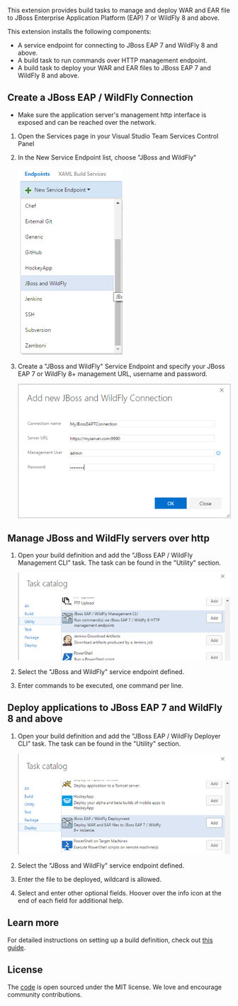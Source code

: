 This extension provides build tasks to manage and deploy WAR and EAR file to JBoss Enterprise Application Platform (EAP) 7 or WildFly 8 and above. 

This extension installs the following components:
* A service endpoint for connecting to JBoss EAP 7 and WildFly 8 and above.
* A build task to run commands over HTTP management endpoint.
* A build task to deploy your WAR and EAR files to JBoss EAP 7 and WildFly 8 and above.

## Create a JBoss EAP / WildFly Connection
* Make sure the application server's management http interface is exposed and can be reached over the network.

1. Open the Services page in your Visual Studio Team Services Control Panel
1. In the New Service Endpoint list, choose "JBoss and WildFly"

   ![WildFly/JBoss EAP Endpoint](images/AddNewConnection.png)

1. Create a "JBoss and WildFly" Service Endpoint and specify your JBoss EAP 7 or WildFly 8+ management URL, username and password.  

   ![WildFly/JBoss EAP Endpoint](images/WildFlyConnection.png)

## Manage JBoss and WildFly servers over http

1. Open your build definition and add the "JBoss EAP / WildFly Management CLI" task. The task can be found in the "Utility" section.

   ![WildFly/Mangement task](images/managementtask.png) 
  
1. Select the "JBoss and WildFly" service endpoint defined.
1. Enter commands to be executed, one command per line.

## Deploy applications to JBoss EAP 7 and WildFly 8 and above

1. Open your build definition and add the "JBoss EAP / WildFly Deployer CLI" task. The task can be found in the "Utility" section.

   ![WildFly/Deployment task](images/deploymenttask.png) 
  
1. Select the "JBoss and WildFly" service endpoint defined.
1. Enter the file to be deployed, wildcard is allowed.
1. Select and enter other optional fields.  Hoover over the info icon at the end of each field for additional help. 

## Learn more
For detailed instructions on setting up a build definition, check out [this guide](https://msdn.microsoft.com/library/vs/alm/build/define/create).

## License
The [code](https://github.com/Microsoft/vsts-jboss-wildfly) is open sourced under the MIT license. We love and encourage community contributions.  